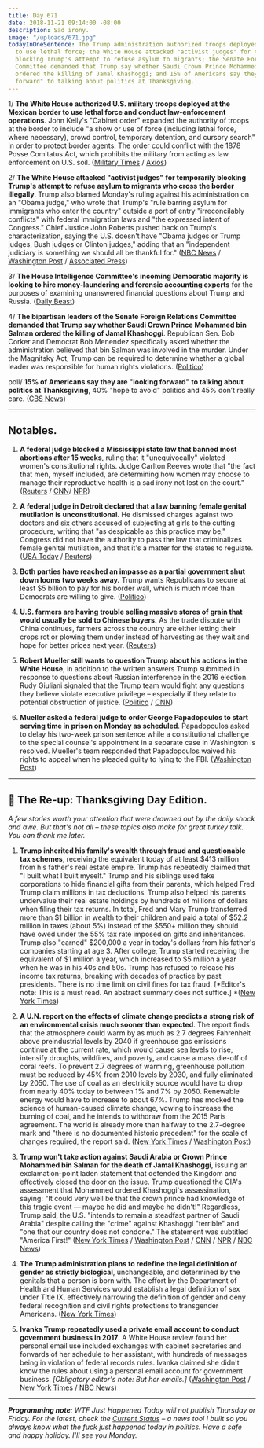 ```yaml
---
title: Day 671
date: 2018-11-21 09:14:00 -08:00
description: Sad irony.
image: "/uploads/671.jpg"
todayInOneSentence: The Trump administration authorized troops deployed at the border
  to use lethal force; the White House attacked "activist judges" for temporarily
  blocking Trump's attempt to refuse asylum to migrants; the Senate Foreign Relations
  Committee demanded that Trump say whether Saudi Crown Prince Mohammed bin Salman
  ordered the killing of Jamal Khashoggi; and 15% of Americans say they are "looking
  forward" to talking about politics at Thanksgiving.
---
```


1/ **The White House authorized U.S. military troops deployed at the Mexican border to use lethal force and conduct law-enforcement operations**. John Kelly's "Cabinet order" expanded the authority of troops at the border to include "a show or use of force (including lethal force, where necessary), crowd control, temporary detention, and cursory search" in order to protect border agents. The order could conflict with the 1878 Posse Comitatus Act, which prohibits the military from acting as law enforcement on U.S. soil. ([Military Times](https://www.militarytimes.com/news/your-military/2018/11/21/white-house-approves-use-of-force-some-law-enforcement-roles-for-border-troops/) / [Axios](https://www.axios.com/border-troops-use-of-force-posse-comitatus-b23bca0a-715d-451a-8c3e-c37ee997fe13.html))

2/ **The White House attacked "activist judges" for temporarily blocking Trump's attempt to refuse asylum to migrants who cross the border illegally**. Trump also blamed Monday's ruling against his administration on an "Obama judge," who wrote that Trump's "rule barring asylum for immigrants who enter the country" outside a port of entry "irreconcilably conflicts" with federal immigration laws and "the expressed intent of Congress." Chief Justice John Roberts pushed back on Trump's characterization, saying the U.S. doesn't have "Obama judges or Trump judges, Bush judges or Clinton judges," adding that an "independent judiciary is something we should all be thankful for." ([NBC News](https://www.nbcnews.com/politics/immigration/judge-bars-trump-administration-denying-asylum-migrants-who-enter-illegally-n938271) / [Washington Post](https://www.washingtonpost.com/politics/rebuking-trumps-criticism-of-obama-judge-chief-justice-roberts-defends-judiciary-as-independent/2018/11/21/6383c7b2-edb7-11e8-96d4-0d23f2aaad09_story.html) / [Associated Press](https://apnews.com/c4b34f9639e141069c08cf1e3deb6b84))

3/ **The House Intelligence Committee's incoming Democratic majority is looking to hire money-laundering and forensic accounting experts** for the purposes of examining unanswered financial questions about Trump and Russia. ([Daily Beast](https://www.thedailybeast.com/house-intelligence-panel-hiring-money-laundering-sleuths))

4/ **The bipartisan leaders of the Senate Foreign Relations Committee demanded that Trump say whether Saudi Crown Prince Mohammed bin Salman ordered the killing of Jamal Khashoggi**. Republican Sen. Bob Corker and Democrat Bob Menendez specifically asked whether the administration believed that bin Salman was involved in the murder. Under the Magnitsky Act, Trump can be required to determine whether a global leader was responsible for human rights violations. ([Politico](https://www.politico.com/story/2018/11/20/senators-trump-khashoggi-killing-1009549))

poll/ **15% of Americans say they are "looking forward" to talking about politics at Thanksgiving**, 40% "hope to avoid" politics and 45% don’t really care. ([CBS News](https://www.cbsnews.com/news/poll-finds-many-americans-hope-to-avoid-political-discussions-at-thanksgiving/))

---

## Notables.

1. **A federal judge blocked a Mississippi state law that banned most abortions after 15 weeks**, ruling that it "unequivocally" violated women's constitutional rights. Judge Carlton Reeves wrote that "the fact that men, myself included, are determining how women may choose to manage their reproductive health is a sad irony not lost on the court." ([Reuters](https://www.reuters.com/article/us-usa-election-mississippi/in-mississippi-u-s-senate-race-a-hanging-remark-spurs-democrats-idUSKCN1NP15Q) / [CNN](https://www.cnn.com/2018/11/20/health/mississippi-abortion-ban-15-weeks-ruling/index.html)/ [NPR](https://www.npr.org/2018/11/21/669878629/u-s-judge-strikes-down-mississippi-abortion-ban))

2. **A federal judge in Detroit declared that a law banning female genital mutilation is unconstitutional**. He dismissed charges against two doctors and six others accused of subjecting at girls to the cutting procedure, writing that "as despicable as this practice may be," Congress did not have the authority to pass the law that criminalizes female genital mutilation, and that it's a matter for the states to regulate. ([USA Today](https://www.usatoday.com/story/news/nation-now/2018/11/20/female-genital-mutilation-michigan/2074239002/) / [Reuters](https://www.reuters.com/article/us-usa-crime-genital-mutilation-idUSKCN1NP2OR))

3. **Both parties have reached an impasse as a partial government shut down looms two weeks away.** Trump wants Republicans to secure at least $5 billion to pay for his border wall, which is much more than Democrats are willing to give. ([Politico](https://www.politico.com/story/2018/11/21/trump-border-wall-congress-government-shutdown-1009349))

4. **U.S. farmers are having trouble selling massive stores of grain that would usually be sold to Chinese buyers.** As the trade dispute with China continues, farmers across the country are either letting their crops rot or plowing them under instead of harvesting as they wait and hope for better prices next year. ([Reuters](https://www.reuters.com/article/us-usa-trade-china-grains-idUSKCN1NQ0GA))

5. **Robert Mueller still wants to question Trump about his actions in the White House**, in addition to the written answers Trump submitted in response to questions about Russian interference in the 2016 election. Rudy Giuliani signaled that the Trump team would fight any questions they believe violate executive privilege – especially if they relate to potential obstruction of justice. ([Politico](https://www.politico.com/story/2018/11/20/mueller-investigation-trump-answers-1009350) / [CNN](https://www.cnn.com/2018/11/21/politics/rudy-giuliani-robert-mueller/index.html))

6. **Mueller asked a federal judge to order George Papadopoulos to start serving time in prison on Monday as scheduled**. Papadopoulos asked to delay his two-week prison sentence while a constitutional challenge to the special counsel's appointment in a separate case in Washington is resolved. Mueller's team responded that Papadopoulos waived his rights to appeal when he pleaded guilty to lying to the FBI. ([Washington Post](https://www.washingtonpost.com/politics/special-counsel-urges-judge-to-order-former-trump-campaign-aide-to-prison-monday-as-scheduled/2018/11/21/d41072b8-eda4-11e8-96d4-0d23f2aaad09_story.html))

---

## 📌 The Re-up: Thanksgiving Day Edition.

*A few stories worth your attention that were drowned out by the daily shock and awe. But that's not all – these topics also make for great turkey talk. You can thank me later.*

1. **Trump inherited his family's wealth through fraud and questionable tax schemes**, receiving the equivalent today of at least $413 million from his father's real estate empire. Trump has repeatedly claimed that "I built what I built myself." Trump and his siblings used fake corporations to hide financial gifts from their parents, which helped Fred Trump claim millions in tax deductions. Trump also helped his parents undervalue their real estate holdings by hundreds of millions of dollars when filing their tax returns. In total, Fred and Mary Trump transferred more than $1 billion in wealth to their children and paid a total of $52.2 million in taxes (about 5%) instead of the $550\+ million they should have owed under the 55% tax rate imposed on gifts and inheritances. Trump also "earned" $200,000 a year in today's dollars from his father's companies starting at age 3. After college, Trump started receiving the equivalent of $1 million a year, which increased to $5 million a year when he was in his 40s and 50s. Trump has refused to release his income tax returns, breaking with decades of practice by past presidents. There is no time limit on civil fines for tax fraud. \[\*Editor's note: This is a must read. An abstract summary does not suffice.\] \*([New York Times](https://www.nytimes.com/interactive/2018/10/02/us/politics/donald-trump-tax-schemes-fred-trump.html))

2. **A U.N. report on the effects of climate change predicts a strong risk of an environmental crisis much sooner than expected**. The report finds that the atmosphere could warm by as much as 2.7 degrees Fahrenheit above preindustrial levels by 2040 if greenhouse gas emissions continue at the current rate, which would cause sea levels to rise, intensify droughts, wildfires, and poverty, and cause a mass die-off of coral reefs. To prevent 2.7 degrees of warming, greenhouse pollution must be reduced by 45% from 2010 levels by 2030, and fully eliminated by 2050. The use of coal as an electricity source would have to drop from nearly 40% today to between 1% and 7% by 2050. Renewable energy would have to increase to about 67%. Trump has mocked the science of human-caused climate change, vowing to increase the burning of coal, and he intends to withdraw from the 2015 Paris agreement. The world is already more than halfway to the 2.7-degree mark and "there is no documented historic precedent" for the scale of changes required, the report said. ([New York Times](https://www.nytimes.com/2018/10/07/climate/ipcc-climate-report-2040.html) / [Washington Post](https://www.washingtonpost.com/energy-environment/2018/10/08/world-has-only-years-get-climate-change-under-control-un-scientists-say/))

3. **Trump won't take action against Saudi Arabia or Crown Prince Mohammed bin Salman for the death of Jamal Khashoggi**, issuing an exclamation-point laden statement that defended the Kingdom and effectively closed the door on the issue. Trump questioned the CIA's assessment that Mohammed ordered Khashoggi's assassination, saying: "It could very well be that the crown prince had knowledge of this tragic event — maybe he did and maybe he didn't!" Regardless, Trump said, the U.S. "intends to remain a steadfast partner of Saudi Arabia" despite calling the "crime" against Khashoggi "terrible" and "one that our country does not condone." The statement was subtitled "America First!" ([New York Times](https://www.nytimes.com/2018/11/20/world/middleeast/trump-saudi-khashoggi.html) / [Washington Post](https://www.washingtonpost.com/politics/trump-defends-saudia-arabias-denial-about-the-planning-of-khashoggis-death/2018/11/20/b64d2cc6-eceb-11e8-9236-bb94154151d2_story.html) / [CNN](https://www.cnn.com/2018/11/20/politics/trump-saudi-arabia/index.html) / [NPR](https://www.npr.org/2018/11/20/669666348/trump-says-u-s-will-remain-steadfast-partner-of-saudis-despite-khashoggi-killing) / [NBC News](https://www.nbcnews.com/politics/donald-trump/unusual-statement-disputing-cia-filled-exclamation-points-trump-backs-saudi-n938526))

4. **The Trump administration plans to redefine the legal definition of gender as strictly biological**, unchangeable, and determined by the genitals that a person is born with. The effort by the Department of Health and Human Services would establish a legal definition of sex under Title IX, effectively narrowing the definition of gender and deny federal recognition and civil rights protections to transgender Americans. ([New York Times](https://www.nytimes.com/2018/10/21/us/politics/transgender-trump-administration-sex-definition.html))

5. **Ivanka Trump repeatedly used a private email account to conduct government business in 2017**. A White House review found her personal email use included exchanges with cabinet secretaries and forwards of her schedule to her assistant, with hundreds of messages being in violation of federal records rules. Ivanka claimed she didn't know the rules about using a personal email account for government business. *\[Obligatory editor's note: But her emails.\]* ([Washington Post](https://www.washingtonpost.com/politics/ivanka-trump-used-a-personal-email-account-to-send-hundreds-of-emails-about-government-business-last-year/2018/11/19/6515d1e0-e7a1-11e8-a939-9469f1166f9d_story.html) / [New York Times](https://www.nytimes.com/2018/11/19/us/politics/ivanka-trump-emails.html) / [NBC News](https://www.nbcnews.com/politics/white-house/ivanka-trump-reportedly-used-private-account-send-hundreds-emails-n938241))

---

***Programming note**: WTF Just Happened Today will not publish Thursday or Friday. For the latest, check the [Current Status](https://currentstatus.io/) – a news tool I built so you always know what the fuck just happened today in politics. Have a safe and happy holiday. I'll see you Monday.*